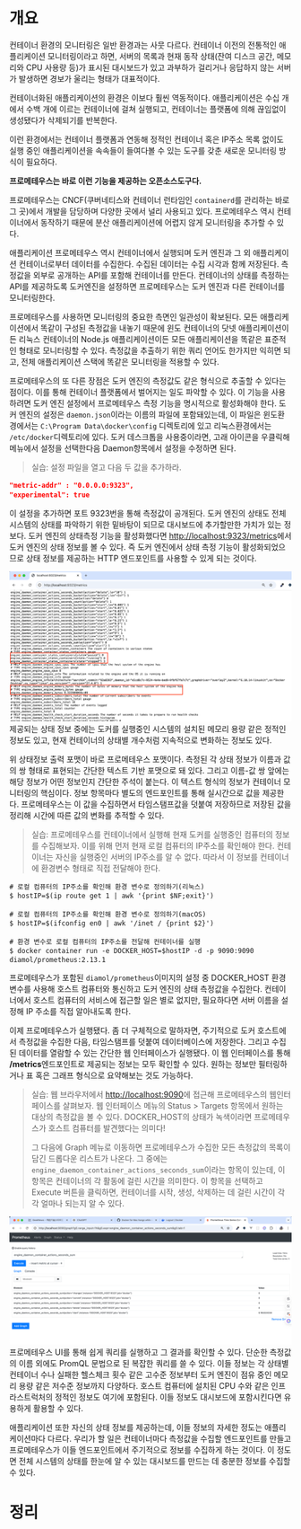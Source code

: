 <!-- Date: 2025-01-06 -->
<!-- Update Date: 2025-01-06 -->
<!-- File ID: c8fb5930-1a68-4601-b591-744ec55878a5 -->
<!-- Author: Seoyeon Jang -->

# 개요

컨테이너 환경의 모니터링은 일반 환경과는 사뭇 다르다. 컨테이너 이전의 전통적인 애플리케이션 모니터링이라고 하면,
서버의 목록과 현재 동작 상태(잔여 디스크 공간, 메모리와 CPU 사용량 등)가 표시된 대시보드가 있고 과부하가 걸리거나
응답하지 않는 서버가 발생하면 경보가 울리는 형태가 대표적이다.

컨테이너화된 애플리케이션의 환경은 이보다 훨씬 역동적이다. 애플리케이션은 수십 개에서 수백 개에 이르는 컨테이너에 걸쳐 실행되고,
컨테이너는 플랫폼에 의해 끊임없이 생성됐다가 삭제되기를 반복한다.

이런 환경에서는 컨테이너 플랫폼과 연동해 정적인 컨테이너 혹은 IP주소 목록 없이도 실행 중인 애플리케이션을 속속들이 들여다볼 수 있는 도구를 갖춘
새로운 모니터링 방식이 필요하다.

**프로메테우스는 바로 이런 기능을 제공하는 오픈소스도구다.**

프로메테우스는 CNCF(쿠버네티스와 컨테이너 런타임인 `containerd`를 관리하는 바로 그 곳)에서 개발을 담당하며 다양한 곳에서 널리 사용되고 있다.
프로메테우스 역시 컨테이너에서 동작하기 때문에 분산 애플리케이션에 어렵지 않게 모니터링을 추가할 수 있다.

애플리케이션 프로메테우스 역시 컨테이너에서 실행되며 도커 엔진과 그 외 애플리케이션 컨테이너로부터 데이터를 수집한다.
수집된 데이터는 수집 시각과 함께 저장된다. 측정값을 외부로 공개하는 API를 포함해 컨테이너를 만든다.
컨테이너의 상태를 측정하는 API를 제공하도록 도커엔진을 설정하면 프로메테우스는 도커 엔진과 다른 컨테이너를 모니터링한다.

프로메테우스를 사용하면 모니터링의 중요한 측면인 일관성이 확보된다. 모든 애플리케이션에서 똑같이 구성된
측정값을 내놓기 때문에 윈도 컨테이너의 닷넷 애플리케이션이든 리눅스 컨테이너의 Node.js 애플리케이션이든 모든
애플리케이션을 똑같은 표준적인 형태로 모니터링할 수 있다. 측정값을 추출하기 위한 쿼리 언어도 한가지만 익히면 되고,
전체 애플리케이션 스택에 똑같은 모니터링을 적용할 수 있다.

프로메테우스의 또 다른 장점은 도커 엔진의 측정값도 같은 형식으로 추출할 수 있다는 점이다.
이를 통해 컨테이너 플랫폼에서 벌어지는 일도 파악할 수 있다. 이 기능을 사용하려면 도커 엔진 설정에서 프로메테우스
측정 기능을 명시적으로 활성화해야 한다. 도커 엔진의 설정은 `daemon.json`이라는 이름의 파일에 포함돼있는데,
이 파일은 윈도환경에서는 `C:\Program Data\docker\config` 디렉토리에 있고 리눅스환경에서는 `/etc/docker`디렉토리에 있다.
도커 데스크톱을 사용중이라면, 고래 아이콘을 우클릭해 메뉴에서 설정을 선택한다음 Daemon항목에서 설정을 수정하면 된다.

> 실습: 설정 파일을 열고 다음 두 값을 추가하라.

```json
"metric-addr" : "0.0.0.0:9323",
"experimental": true
```

이 설정을 추가하면 포트 9323번을 통해 측정값이 공개된다.
도커 엔진의 상태도 전체 시스템의 상태를 파악하기 위한 밑바탕이 되므로 대시보드에 추가할만한 가치가 있는 정보다.
도커 엔진의 상태측정 기능을 활성화했다면 [http://localhost:9323/metrics](http://localhost:9323/metrics)에서 도커 엔진의
상태 정보를 볼 수 있다. 즉 도커 엔진에서 상태 측정 기능이 활성화되었으므로 상태 정보를 제공하는 HTTP 엔드포인트를 사용할 수 있게 되는 것이다.

![](.컨테이너화된_애플리케이션에서_사용되는_모니터링_기술_스택_images/96847dc0.png)
제공되는 상태 정보 중에는 도커를 실행중인 시스템의 설치된 메모리 용량 같은 정적인 정보도 있고, 현재 컨테이너의 상태별 개수처럼 지속적으로 변화하는 정보도 있다.

위 상태정보 출력 포맷이 바로 프로메테우스 포맷이다. 측정된 각 상태 정보가 이름과 값의 쌍 형태로 표현되는
간단한 텍스트 기반 포맷으로 돼 있다. 그리고 이름-값 쌍 앞에는 해당 정보가 어떤 정보인지 간단한 주석이 붙는다.
이 텍스트 형식의 정보가 컨테이너 모니터링의 핵심이다. 정보 항목마다 별도의 엔드포인트를 통해 실시간으로 값을 제공한다.
프로메테우스는 이 값을 수집하면서 타임스탬프값을 덧붙여 저장하므로 저장된 값을 정리해 시간에 따른 값의 변화를 추적할 수 있다.

> 실습:
> 프로메테우스를 컨테이너에서 실행해 현재 도커를 실행중인 컴퓨터의 정보를 수집해보자.
> 이를 위해 먼저 현재 로컬 컴퓨터의 IP주소를 확인해야 한다. 컨테이너는 자신을 실행중인 서버의 IP주소를 알 수 없다.
> 따라서 이 정보를 컨테이너에 환경변수 형태로 직접 전달해야 한다.

```shell
# 로컬 컴퓨터의 IP주소를 확인해 환경 변수로 정의하기(리눅스)
$ hostIP=$(ip route get 1 | awk '{print $NF;exit}')

# 로컬 컴퓨터의 IP주소를 확인해 환경 변수로 정의하기(macOS)
$ hostIP=$(ifconfig en0 | awk '/inet / {print $2}')

# 환경 변수로 로컬 컴퓨터의 IP주소를 전달해 컨테이너를 실행
$ docker container run -e DOCKER_HOST=$hostIP -d -p 9090:9090 diamol/prometheus:2.13.1
```

프로메테우스가 포함된 `diamol/prometheus`이미지의 설정 중 DOCKER_HOST 환경변수를 사용해 호스트 컴퓨터와 통신하고
도커 엔진의 상태 측정값을 수집한다. 컨테이너에서 호스트 컴퓨터의 서비스에 접근할 일은 별로 없지만, 필요하다면 서버 이름을 설정해
IP 주소를 직접 알아내도록 한다.

이제 프로메테우스가 실행됐다. 좀 더 구체적으로 말하자면, 주기적으로 도커 호스트에서 측정값을 수집한 다음,
타임스탬프를 덧붙여 데이터베이스에 저장한다. 그리고 수집된 데이터를 열람할 수 있는 간단한 웹 인터페이스가 실행됐다.
이 웹 인터페이스를 통해 **/metrics**엔드포인트로 제공되는 정보는 모두 확인할 수 있다. 원하는 정보만 필터링하거나
표 혹은 그래프 형식으로 요약해보는 것도 가능하다.

> 실습: 웹 브라우저에서 [http://localhost:9090](http://localhost:9090)에 접근해 프로메테우스의 웹인터페이스를 살펴보자.
> 웹 인터페이스 메뉴의 Status > Targets 항목에서 원하는 대상의 측정값을 볼 수 있다.
> DOCKER_HOST의 상태가 녹색이라면 프로메테우스가 호스트 컴퓨터를 발견했다는 의미다!
>
> 그 다음에 Graph 메뉴로 이동하면 프로메테우스가 수집한 모든 측정값의 목록이 담긴 드롭다운 리스트가 나온다.
> 그 중에는 `engine_daemon_container_actions_seconds_sum`이라는 항목이 있는데, 이 항목은 컨테이너의 각 활동에 걸린
> 시간을 의미한다. 이 항목을 선택하고 Execute 버튼을 클릭하면, 컨테이너를 시작, 생성, 삭제하는 데 걸린 시간이 각각 얼마나 되는지 알 수 있다.

![](.컨테이너화된_애플리케이션에서_사용되는_모니터링_기술_스택_images/f2ee3b04.png)
프로메테우스 UI를 통해 쉽게 쿼리를 실행하고 그 결과를 확인할 수 있다.
단순한 측정값의 이름 외에도 PromQL 문법으로 된 복잡한 쿼리를 쓸 수 있다.
이들 정보는 각 상태별 컨테이너 수나 실패한 헬스체크 횟수 같은 고수준 정보부터 도커 엔진이 점유 중인 메모리 용량 같은
저수준 정보까지 다양하다. 호스트 컴퓨터에 설치된 CPU 수와 같은 인프라스트럭처의 정적인 정보도 여기에 포함된다.
이들 정보도 대시보드에 포함시킨다면 유용하게 활용할 수 있다.

애플리케이션 또한 자신의 상태 정보를 제공하는데, 이들 정보의 자세한 정도는 애플리케이션마다 다르다.
우리가 할 일은 컨테이너마다 측정값을 수집할 엔드포인트를 만들고 프로메테우스가 이들 엔드포인트에서 주기적으로 정보를 수집하게 하는 것이다.
이 정도면 전체 시스템의 상태를 한눈에 알 수 있는 대시보드를 만드는 데 충분한 정보를 수집할 수 있다.

# 정리


